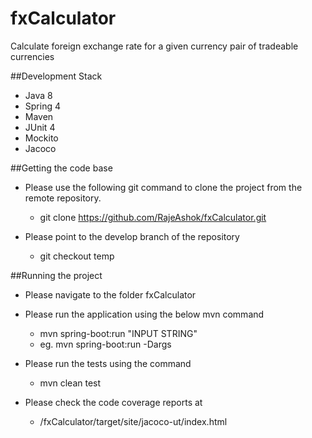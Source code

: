 # fxCalculator
Calculate foreign exchange rate for a given currency pair of tradeable currencies

##Development Stack
- Java 8
- Spring 4
- Maven
- JUnit 4
- Mockito
- Jacoco

##Getting the code base
- Please use the following git command to clone the project from the remote repository.
  - git clone https://github.com/RajeAshok/fxCalculator.git

- Please point to the develop branch of the repository
  - git checkout temp
  
##Running the project
 - Please navigate to the folder fxCalculator 
 
 - Please run the application using the below mvn command
   - mvn spring-boot:run "INPUT STRING"
   - eg. mvn spring-boot:run -Dargs
   
 - Please run the tests using the command
   - mvn clean test
 - Please check the code coverage reports at   
   - /fxCalculator/target/site/jacoco-ut/index.html

